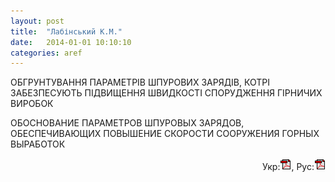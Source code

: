 ```yaml
---
layout: post
title:  "Лабінський К.М."
date:   2014-01-01 10:10:10
categories: aref
---
```


ОБГРУНТУВАННЯ ПАРАМЕТРІВ ШПУРОВИХ ЗАРЯДІВ, КОТРІ ЗАБЕЗПЕСУЮТЬ ПІДВИЩЕННЯ ШВИДКОСТІ СПОРУДЖЕННЯ ГІРНИЧИХ ВИРОБОК

ОБОСНОВАНИЕ ПАРАМЕТРОВ ШПУРОВЫХ ЗАРЯДОВ, ОБЕСПЕЧИВАЮЩИХ ПОВЫШЕНИЕ СКОРОСТИ СООРУЖЕНИЯ ГОРНЫХ ВЫРАБОТОК
<p align="right">
Укр:<a href="http://www.blastcraft.net/files/arefs/labinskiykn_ukr.pdf" target="_blank"><img src="/img/pdf.gif"></a>,
Рус:<a href="http://www.blastcraft.net/files/arefs/labinskiykn_rus.pdf" target="_blank"><img src="/img/pdf.gif"></a>
</p>
